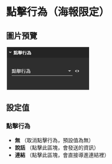 # 點擊行為（海報限定）

## 圖片預覽

![&#x9EDE;&#x64CA;&#x884C;&#x70BA;](../../../.gitbook/assets/dian-ji-hang-wei.png)

## 設定值

### **點擊行為**

* **無** （取消點擊行為，預設值為無）
* **說話** （點擊此區塊，會發送的資訊）
* **連結** （點擊此區塊，會直接導進連結裡）

